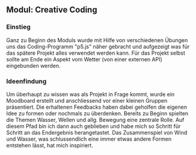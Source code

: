## Modul: Creative Coding

### Einstieg
Ganz zu Beginn des Moduls wurde mit Hilfe von verschiedenen Übungen uns das Coding-Programm "p5.js" näher gebracht und aufgezeigt was für das spätere Projekt alles verwendet werden kann.
Für das Projekt selbst sollte am Ende ein Aspekt vom Wetter (von einer externen API) eingebunden werden. 

### Ideenfindung
Um überhaupt zu wissen was als Projekt in Frage kommt, wurde ein Moodboard erstellt und anschliessend vor einer kleinen Gruppen präsentiert. Die erhaltenen Feedbacks haben dabei geholfen die eigenen Idee zu formen oder nochmals zu überdenken.
Bereits zu Beginn spielten die Themen Wasser, Wellen und allg. Bewegung eine zentrale Rolle. Auf diesem Pfad bin ich dann auch geblieben und habe mich so Schritt für Schritt an das Endergebnis herangetastet. Das Zusammenspiel von Wind und Wasser, was schlussendlich eine immer etwas andere Formen entstehen lässt, hat mich inspiriert. 

